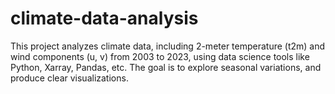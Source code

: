 # climate-data-analysis
This project analyzes climate data, including 2-meter temperature (t2m) and wind components (u, v) from 2003 to 2023, using data science tools like Python, Xarray, Pandas, etc. The goal is to explore seasonal variations, and produce clear visualizations.
